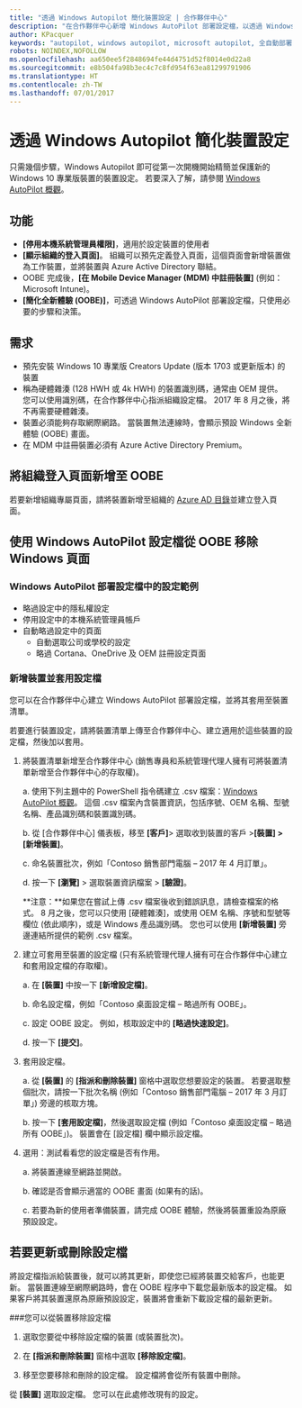 ```yaml
---
title: "透過 Windows Autopilot 簡化裝置設定 | 合作夥伴中心"
description: "在合作夥伴中心新增 Windows AutoPilot 部署設定檔，以透過 Windows Autopilot 簡化裝置設定"
author: KPacquer
keywords: "autopilot, windows autopilot, microsoft autopilot, 全自動部署, oobe, 登入畫面"
robots: NOINDEX,NOFOLLOW
ms.openlocfilehash: aa650ee5f2848694fe44d4751d52f8014e0d22a8
ms.sourcegitcommit: e8b504fa98b3ec4c7c8fd954f63ea81299791906
ms.translationtype: HT
ms.contentlocale: zh-TW
ms.lasthandoff: 07/01/2017
---
```

# <a name="simplify-device-setup-with-windows-autopilot"></a>透過 Windows Autopilot 簡化裝置設定 

只需幾個步驟，Windows Autopilot 即可從第一次開機開始精簡並保護新的 Windows 10 專業版裝置的裝置設定。 若要深入了解，請參閱 [Windows AutoPilot 概觀](https://docs.microsoft.com/windows/deployment/windows-10-auto-pilot)。

## <a name="features"></a>功能

*  **\[停用本機系統管理員權限\]**，適用於設定裝置的使用者
*  **\[顯示組織的登入頁面\]**。 組織可以預先定義登入頁面，這個頁面會新增裝置做為工作裝置，並將裝置與 Azure Active Directory 聯結。
*  OOBE 完成後，**\[在 Mobile Device Manager (MDM) 中註冊裝置\]** (例如：Microsoft Intune)。
*  **\[簡化全新體驗 (OOBE)\]**，可透過 Windows AutoPilot 部署設定檔，只使用必要的步驟和決策。 

## <a name="requirements"></a>需求

*  預先安裝 Windows 10 專業版 Creators Update (版本 1703 或更新版本) 的裝置
*  稱為硬體雜湊 (128 HWH 或 4k HWH) 的裝置識別碼，通常由 OEM 提供。 您可以使用識別碼，在合作夥伴中心指派組織設定檔。 2017 年 8 月之後，將不再需要硬體雜湊。 
*  裝置必須能夠存取網際網路。 當裝置無法連線時，會顯示預設 Windows 全新體驗 (OOBE) 畫面。
*  在 MDM 中註冊裝置必須有 Azure Active Directory Premium。

## <a name="add-organization-login-pages-to-oobe"></a>將組織登入頁面新增至 OOBE

若要新增組織專屬頁面，請將裝置新增至組織的 [Azure AD 目錄](https://go.microsoft.com/fwlink/?linkid=848958)並建立登入頁面。


## <a name="remove-windows-pages-from-oobe-with-a-windows-autopilot-deployment-profile"></a>使用 Windows AutoPilot 設定檔從 OOBE 移除 Windows 頁面

### <a name="examples-of-settings-in-a-windows-autopilot-deployment-profile"></a>Windows AutoPilot 部署設定檔中的設定範例
*  略過設定中的隱私權設定
*  停用設定中的本機系統管理員帳戶
*  自動略過設定中的頁面
   *  自動選取公司或學校的設定
   *  略過 Cortana、OneDrive 及 OEM 註冊設定頁面

### <a name="add-devices-and-apply-a-profile"></a>新增裝置並套用設定檔

您可以在合作夥伴中心建立 Windows AutoPilot 部署設定檔，並將其套用至裝置清單。

若要進行裝置設定，請將裝置清單上傳至合作夥伴中心、建立適用於這些裝置的設定檔，然後加以套用。

1.  將裝置清單新增至合作夥伴中心 (銷售專員和系統管理代理人擁有可將裝置清單新增至合作夥伴中心的存取權)。

    a.  使用下列主題中的 PowerShell 指令碼建立 .csv 檔案：[Windows AutoPilot 概觀](https://docs.microsoft.com/windows/deployment/windows-10-auto-pilot)。 這個 .csv 檔案內含裝置資訊，包括序號、OEM 名稱、型號名稱、產品識別碼和裝置識別碼。 

    b.  從 [合作夥伴中心] 儀表板，移至 **\[客戶\]**> 選取收到裝置的客戶 >**\[裝置\] > \[新增裝置\]**。

    c.  命名裝置批次，例如「Contoso 銷售部門電腦 – 2017 年 4 月訂單」。 

    d.  按一下 **\[瀏覽\]** > 選取裝置資訊檔案 > **\[驗證\]**。

    **注意：**如果您在嘗試上傳 .csv 檔案後收到錯誤訊息，請檢查檔案的格式。 8 月之後，您可以只使用 [硬體雜湊]，或使用 OEM 名稱、序號和型號等欄位 (依此順序)，或是 Windows 產品識別碼。 您也可以使用 **\[新增裝置\]** 旁邊連結所提供的範例 .csv 檔案。

2.  建立可套用至裝置的設定檔 (只有系統管理代理人擁有可在合作夥伴中心建立和套用設定檔的存取權)。

    a.  在 **\[裝置\]** 中按一下 **\[新增設定檔\]**。

    b.  命名設定檔，例如「Contoso 桌面設定檔 – 略過所有 OOBE」。

    c.  設定 OOBE 設定。 例如，核取設定中的 **\[略過快速設定\]**。

    d.  按一下 **\[提交\]**。

3.  套用設定檔。

    a.  從 **\[裝置\]** 的 **\[指派和刪除裝置\]** 窗格中選取您想要設定的裝置。 若要選取整個批次，請按一下批次名稱 (例如「Contoso 銷售部門電腦 – 2017 年 3 月訂單」) 旁邊的核取方塊。

    b.  按一下 **\[套用設定檔\]**，然後選取設定檔 (例如「Contoso 桌面設定檔 – 略過所有 OOBE」)。 裝置會在 [設定檔] 欄中顯示設定檔。

4.  選用：測試看看您的設定檔是否有作用。

    a.  將裝置連線至網路並開啟。

    b.  確認是否會顯示適當的 OOBE 畫面 (如果有的話)。

    c.  若要為新的使用者準備裝置，請完成 OOBE 體驗，然後將裝置重設為原廠預設設定。


## <a name="to-update-or-delete-a-profile"></a>若要更新或刪除設定檔 

將設定檔指派給裝置後，就可以將其更新，即使您已經將裝置交給客戶，也能更新。 當裝置連線至網際網路時，會在 OOBE 程序中下載您最新版本的設定檔。 如果客戶將其裝置還原為原廠預設設定，裝置將會重新下載設定檔的最新更新。 

###<a name="you-can-remove-a-profile-from-a-device"></a>您可以從裝置移除設定檔
1. 選取您要從中移除設定檔的裝置 (或裝置批次)。 

2. 在 **\[指派和刪除裝置\]** 窗格中選取 **\[移除設定檔\]**。

3. 移至您要移除和刪除的設定檔。 設定檔將會從所有裝置中刪除。

從 **\[裝置\]** 選取設定檔。 您可以在此處修改現有的設定。
